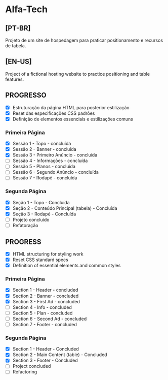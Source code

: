 # Alfa-Tech

## [PT-BR]
Projeto de um site de hospedagem para praticar positionamento e recursos de tabela.

## [EN-US]
Project of a fictional hosting website to practice positioning and table features.

## PROGRESSO
- [X] Estruturação da página HTML para posterior estilização
- [X] Reset das especificações CSS padrões
- [X] Definição de elementos essenciais e estilizações comuns
### Primeira Página
- [X] Sessão 1 - Topo - concluída
- [X] Sessão 2 - Banner - concluída
- [X] Sessão 3 - Primeiro Anúncio - concluída
- [ ] Sessão 4 - Informações - concluída
- [ ] Sessão 5 - Planos - concluída
- [ ] Sessão 6 - Segundo Anúncio - concluída
- [ ] Sessão 7 - Rodapé - concluída
### Segunda Página
- [X] Seção 1 - Topo - Concluída
- [X] Seção 2 - Conteúdo Principal (tabela) - Concluída
- [X] Seção 3 - Rodapé - Concluída
- [ ] Projeto concluído
- [ ] Refatoração

## PROGRESS
- [X] HTML structuring for styling work
- [X] Reset CSS standard specs
- [X] Definition of essential elements and common styles
### Primeira Página
- [X] Section 1 - Header - concluded
- [X] Section 2 - Banner - concluded
- [X] Section 3 - First Ad - concluded
- [ ] Section 4 - Info - concluded
- [ ] Section 5 - Plan - concluded
- [ ] Section 6 - Second Ad - concluded
- [ ] Section 7 - Footer - concluded
### Segunda Página
- [X] Section 1 - Header - Concluded
- [X] Section 2 - Main Content (table) - Concluded
- [X] Section 3 - Footer - Concluded
- [ ] Project concluded
- [ ] Refactoring
